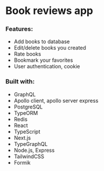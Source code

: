# Book reviews app

### Features:

- Add books to database
- Edit/delete books you created
- Rate books
- Bookmark your favorites
- User authentication, cookie

### Built with:

- GraphQL
- Apollo client, apollo server express
- PostgreSQL
- TypeORM
- Redis
- React
- TypeScript
- Next.js
- TypeGraphQL
- Node.js, Express
- TailwindCSS
- Formik
